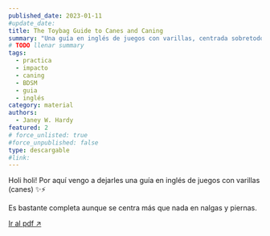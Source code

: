 ```yaml
---
published_date: 2023-01-11
#update_date:
title: The Toybag Guide to Canes and Caning
summary: "Una guía en inglés de juegos con varillas, centrada sobretodo en nalgas y piernas."
# TODO llenar summary
tags:
  - practica
  - impacto
  - caning
  - BDSM
  - guia
  - inglés
category: material
authors:
  - Janey W. Hardy
featured: 2
# force_unlisted: true
#force_unpublished: false
type: descargable
#link:
---
```


<script>
  import guia from '$lib/posts/media/toybag-guide-to-canes-and-caning/1.pdf'
</script>

Holi holi! Por aquí vengo a dejarles una guía en inglés de juegos con varillas (canes) ✨⚡️

Es bastante completa aunque se centra más que nada en nalgas y piernas.

<object title="Toybag guide to canes and caning" data={guia} type="application/pdf" width="800px" height="1000px" alt="pdf">
<a href={guia}>Ir al pdf ↗️</a>
</object>

